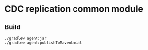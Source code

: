 # CDC replication common module

## Build

    ./gradlew agent:jar
    ./gradlew agent:publishToMavenLocal
